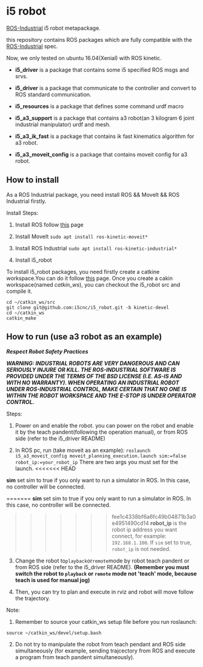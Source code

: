 # i5 robot

[ROS-Industrial](http://wiki.ros.org/Industrial) i5 robot metapackage.

this repository contains ROS packages which are fully compatible with the [ROS-Industrial](http://wiki.ros.org/Industrial) spec.

Now, we only tested on ubuntu 16.04(Xenial) with ROS kinetic.

- **i5_driver** is a package that contains some i5 specified ROS msgs and srvs.

- **i5_driver** is a package that communicate to the controller and convert to ROS standard communication.

- **i5_resources** is a package that defines some command urdf macro

- **i5_a3_support** is a package that contains a3 robot(an 3 kilogram 6 joint industrial manipulator) urdf and mesh.

- **i5_a3_ik_fast** is a package that contains ik fast kinematics algorithm for a3 robot.

- **i5_a3_moveit_config** is a package that contains moveit config for a3 robot.



## How to install
As a ROS Industrial package, you need install ROS && MoveIt && ROS Industrial firstly.

Install Steps:

1. Install ROS follow [this](http://wiki.ros.org/kinetic/Installation/Ubuntu) page

2. Install MoveIt
`sudo apt install ros-kinetic-moveit*`

3. Install ROS Industrial
`sudo apt install ros-kinetic-industrial*`	

4. Install i5_robot

To install i5_robot packages, you need firstly create a catkine workspace.You can do it follow [this](http://wiki.ros.org/ROS/Tutorials/InstallingandConfiguringROSEnvironment) page.
Once you create a cakin workspace(named *catkin_ws*), you can checkout the i5_robot src and compile it.
```
cd ~/catkin_ws/src
git clone git@github.com:i5cnc/i5_robot.git -b kinetic-devel
cd ~/catkin_ws
catkin_make
```


## How to run (use a3 robot as an example)

***Respect Robot Safety Practices***

***WARNING: INDUSTRIAL ROBOTS ARE VERY DANGEROUS AND CAN SERIOUSLY INJURE OR KILL. THE ROS-INDUSTRIAL SOFTWARE IS PROVIDED UNDER THE TERMS OF THE BSD LICENSE (I.E. AS-IS AND WITH NO WARRANTY). WHEN OPERATING AN INDUSTRIAL ROBOT UNDER ROS-INDUSTRIAL CONTROL, MAKE CERTAIN THAT NO ONE IS WITHIN THE ROBOT WORKSPACE AND THE E-STOP IS UNDER OPERATOR CONTROL.***

Steps:

1. Power on and enable the robot.
you can power on the robot and enable it by the teach pandent(following the operation manual),
or from ROS side (refer to the i5_driver README)

2. In ROS pc, run (take moveit as an example):
`roslaunch i5_a3_moveit_config moveit_planning_execution.launch sim:=false robot_ip:=your_robot_ip`
There are two args you must set for the launch.
<<<<<<< HEAD

**sim** set sim to true if you only want to run a simulator in ROS. In this case, no controller will be connected.

=======
**sim** set sim to true if you only want to run a simulator in ROS. In this case, no controller will be connected.
>>>>>>> fee1c4338bf6a6fc49b04871b3a0e4951490cd14
**robot_ip** is the robot ip address you want connect, for example: `192.168.1.100`. If `sim` set to true, `robot_ip` is not needed.


3. Change the robot to`playback`or`remote`mode by robot teach pandent or from ROS side (refer to the i5_driver README). **(Remember you must switch the robot to `playback` or `remote` mode not 'teach' mode, because teach is used for manual jog)**

4. Then, you can try to plan and execute in rviz and robot will move follow the trajectory.


Note: 

1. Remember to source your catkin_ws setup file before you run roslaunch:
```
source ~/catkin_ws/devel/setup.bash
```
2. Do not try to manipulate the robot from teach pendant and ROS side simultaneously (for example, sending trajcectory from ROS and execute a program from teach pandent simultaneously).






